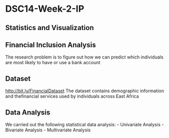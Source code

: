 # DSC14-Week-2-IP
## Statistics and Visualization
## Financial Inclusion Analysis
The research problem is to figure out how we can predict which individuals are most likely to have or use a bank account
## Dataset
http://bit.ly/FinancialDataset
The dataset contains demographic information and thefinancial services used by individuals across East Africa
## Data Analysis
We carried out the following statistical data analysis:
              - Univariate Analysis
              - Bivariate Analysis
              - Multivariate Analysis
